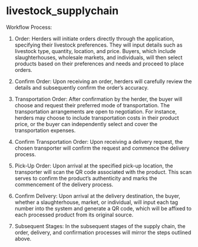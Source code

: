 # livestock_supplychain
Workflow Process:
1. Order: Herders will initiate orders directly through the application, specifying their livestock preferences. They will input details such as livestock type, quantity, location, and price. Buyers, which include slaughterhouses, wholesale markets, and individuals, will then select products based on their preferences and needs and proceed to place orders.

2. Confirm Order: Upon receiving an order, herders will carefully review the details and subsequently confirm the order’s accuracy.

3. Transportation Order: After confirmation by the herder, the buyer will choose and request their preferred mode of transportation. The transportation arrangements are open to negotiation. For instance, herders may choose to include transportation costs in their product price, or the buyer can independently select and cover the transportation expenses.

4. Confirm Transportation Order: Upon receiving a delivery request, the chosen transporter will confirm the request and commence the delivery process.

5. Pick-Up Order: Upon arrival at the specified pick-up location, the transporter will scan the QR code associated with the product. This scan serves to confirm the product’s authenticity and marks the commencement of the delivery process.

6. Confirm Delivery: Upon arrival at the delivery destination, the buyer, whether a slaughterhouse, market, or individual, will input each tag number into the system and generate a QR code, which will be affixed to each processed product from its original source.

7. Subsequent Stages: In the subsequent stages of the supply chain, the order, delivery, and confirmation processes will mirror the steps outlined above.
